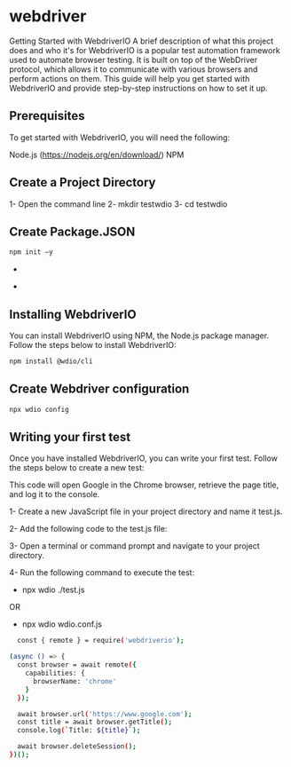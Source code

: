 # webdriver

Getting Started with WebdriverIO
A brief description of what this project does and who it's for
WebdriverIO is a popular test automation framework used to automate browser testing. It is built on top of the WebDriver protocol, which allows it to communicate with various browsers and perform actions on them. This guide will help you get started with WebdriverIO and provide step-by-step instructions on how to set it up.

## Prerequisites

To get started with WebdriverIO, you will need the following:

Node.js (https://nodejs.org/en/download/)
NPM

## Create a Project Directory

1- Open the command line
2- mkdir testwdio
3- cd testwdio

## Create Package.JSON

```bash
npm init –y
```

-

*

## Installing WebdriverIO

You can install WebdriverIO using NPM, the Node.js package manager. Follow the steps below to install WebdriverIO:

```bash
npm install @wdio/cli
```

## Create Webdriver configuration

```bash
npx wdio config
```

## Writing your first test

Once you have installed WebdriverIO, you can write your first test. Follow the steps below to create a new test:

This code will open Google in the Chrome browser, retrieve the page title, and log it to the console.

1- Create a new JavaScript file in your project directory and name it test.js.

2- Add the following code to the test.js file:

3- Open a terminal or command prompt and navigate to your project directory.

4- Run the following command to execute the test:

- npx wdio ./test.js

OR

- npx wdio wdio.conf.js

```bash
  const { remote } = require('webdriverio');

(async () => {
  const browser = await remote({
    capabilities: {
      browserName: 'chrome'
    }
  });

  await browser.url('https://www.google.com');
  const title = await browser.getTitle();
  console.log(`Title: ${title}`);

  await browser.deleteSession();
})();

```
